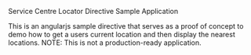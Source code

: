 Service Centre Locator Directive Sample Application

This is an angularjs sample directive that serves as a proof of concept to demo how to get a users current location and then display the nearest locations. NOTE: This is not a production-ready application.
